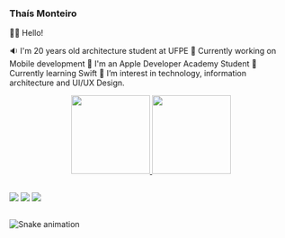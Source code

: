 ### Thaís Monteiro

👋🏻 Hello!

🔉 I'm 20 years old architecture student at UFPE 
🔭 Currently working on Mobile development
🍎 I'm an Apple Developer Academy Student
📝 Currently learning Swift
💬 I’m interest in technology, information architecture and UI/UX Design.

<div align="center">
  <a href="https://github.com/thaxz">
  <img height="140em" src="https://github-readme-stats.vercel.app/api?username=thaxz&show_icons=true&theme=dracula&include_all_commits=true&count_private=true"/>
  <img height="140em" src="https://github-readme-stats.vercel.app/api/top-langs/?username=thaxz&layout=compact&langs_count=7&theme=dracula"/>
</div>

  ##
  
  <div> 
  <a href = "mailto:thaxzm@gmail.com"><img src="https://img.shields.io/badge/-Gmail-%23333?style=for-the-badge&logo=gmail&logoColor=white" target="_blank"></a>
  <a href="https://www.linkedin.com/in/thaxz" target="_blank"><img src="https://img.shields.io/badge/-LinkedIn-%230077B5?style=for-the-badge&logo=linkedin&logoColor=white" target="_blank"></a> 
  <a href="https://www.behance.net/thaxz" target="_blank"><img src="https://img.shields.io/badge/-Behance-blue?style=for-the-badge&logo=behance&logoColor=white" target="_blank"></a>
    </div>
  
  ##

![Snake animation](https://github.com/thaxz/thaxz/blob/output/github-contribution-grid-snake.svg)
    
  
